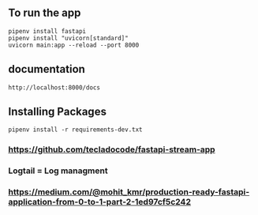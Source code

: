 ## To run the app

```
pipenv install fastapi
pipenv install "uvicorn[standard]"
uvicorn main:app --reload --port 8000
```

## documentation
```
http://localhost:8000/docs
```

## Installing Packages
``` 
pipenv install -r requirements-dev.txt 
```

### https://github.com/tecladocode/fastapi-stream-app

### Logtail = Log managment

### https://medium.com/@mohit_kmr/production-ready-fastapi-application-from-0-to-1-part-2-1ed97cf5c242
